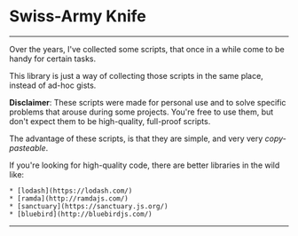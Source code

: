 # Swiss-Army Knife

---

Over the years, I've collected some scripts, that once in a while come to be
handy for certain tasks.

This library is just a way of collecting those scripts in the same place,
instead of ad-hoc gists.

**Disclaimer**: These scripts were made for personal use and to solve specific 
problems that arouse during some projects. You're free to use them, but don't 
expect them to be high-quality, full-proof scripts.

The advantage of these scripts, is that they are simple, and very very
_copy-pasteable_.

If you're looking for high-quality code, there are better libraries in the wild
like:

	* [lodash](https://lodash.com/)
	* [ramda](http://ramdajs.com/)
	* [sanctuary](https://sanctuary.js.org/)
	* [bluebird](http://bluebirdjs.com/)

---


